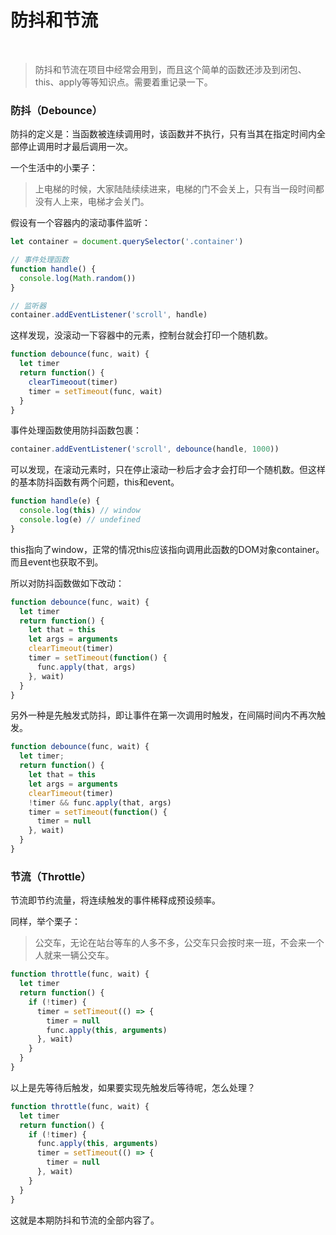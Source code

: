 # 防抖和节流
<br >

> 防抖和节流在项目中经常会用到，而且这个简单的函数还涉及到闭包、this、apply等等知识点。需要着重记录一下。

### 防抖（Debounce）

防抖的定义是：当函数被连续调用时，该函数并不执行，只有当其在指定时间内全部停止调用时才最后调用一次。

一个生活中的小栗子：

> 上电梯的时候，大家陆陆续续进来，电梯的门不会关上，只有当一段时间都没有人上来，电梯才会关门。

假设有一个容器内的滚动事件监听：

```js
let container = document.querySelector('.container')

// 事件处理函数
function handle() {
  console.log(Math.random())
}

// 监听器
container.addEventListener('scroll', handle)
```

这样发现，没滚动一下容器中的元素，控制台就会打印一个随机数。

```js
function debounce(func, wait) {
  let timer
  return function() {
    clearTimeoout(timer)
    timer = setTimeout(func, wait)
  }
}
```

事件处理函数使用防抖函数包裹：

```js
container.addEventListener('scroll', debounce(handle, 1000))
```

可以发现，在滚动元素时，只在停止滚动一秒后才会才会打印一个随机数。但这样的基本防抖函数有两个问题，this和event。

```js
function handle(e) {
  console.log(this) // window
  console.log(e) // undefined
}
```

this指向了window，正常的情况this应该指向调用此函数的DOM对象container。而且event也获取不到。

所以对防抖函数做如下改动：

```js
function debounce(func, wait) {
  let timer
  return function() {
    let that = this
    let args = arguments
    clearTimeout(timer)
    timer = setTimeout(function() {
      func.apply(that, args)
    }, wait)
  }
}
```

另外一种是先触发式防抖，即让事件在第一次调用时触发，在间隔时间内不再次触发。

```js
function debounce(func, wait) {
  let timer;
  return function() {
    let that = this
    let args = arguments
    clearTimeout(timer)
    !timer && func.apply(that, args)
    timer = setTimeout(function() {
      timer = null
    }, wait)
  }
}
```

### 节流（Throttle）

节流即节约流量，将连续触发的事件稀释成预设频率。

同样，举个栗子：

> 公交车，无论在站台等车的人多不多，公交车只会按时来一班，不会来一个人就来一辆公交车。

```js
function throttle(func, wait) {
  let timer
  return function() {
    if (!timer) {
      timer = setTimeout(() => {
        timer = null
        func.apply(this, arguments)
      }, wait)
    }
  }
}
```

以上是先等待后触发，如果要实现先触发后等待呢，怎么处理？

```js
function throttle(func, wait) {
  let timer
  return function() {
    if (!timer) {
      func.apply(this, arguments) 
      timer = setTimeout(() => {
        timer = null
      }, wait)
    }
  }
} 
```

这就是本期防抖和节流的全部内容了。

